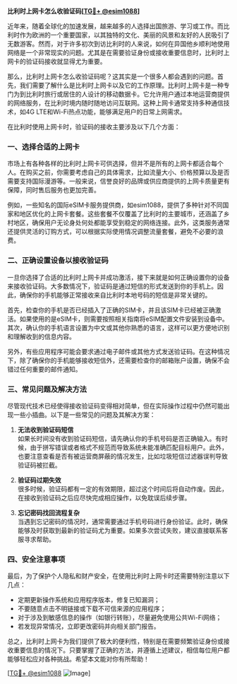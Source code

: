 **比利时上网卡怎么收验证码[[TG💪+ @esim1088](https://t.me/s/esim1088)]**

近年来，随着全球化的加速发展，越来越多的人选择出国旅游、学习或工作。而比利时作为欧洲的一个重要国家，以其独特的文化、美丽的风景和友好的人民吸引了无数游客。然而，对于许多初次到访比利时的人来说，如何在异国他乡顺利地使用网络是一个非常现实的问题。尤其是在需要验证身份或接收重要信息时，比利时上网卡的验证码接收就显得尤为重要。

那么，比利时上网卡怎么收验证码呢？这其实是一个很多人都会遇到的问题。首先，我们需要了解什么是比利时上网卡以及它的工作原理。比利时上网卡是一种专门为到比利时旅行或居住的人设计的移动数据卡。它允许用户通过本地运营商提供的网络服务，在比利时境内随时随地访问互联网。这种上网卡通常支持多种通信技术，如4G LTE和Wi-Fi热点功能，能够满足用户的日常上网需求。

在比利时使用上网卡时，验证码的接收主要涉及以下几个方面：

### 一、选择合适的上网卡

市场上有各种各样的比利时上网卡可供选择，但并不是所有的上网卡都适合每个人。在购买之前，你需要考虑自己的具体需求，比如流量大小、价格预算以及是否需要支持国际漫游等。一般来说，信誉良好的品牌或供应商提供的上网卡质量更有保障，同时售后服务也更加完善。

例如，一些知名的国际eSIM卡服务提供商，如esim1088，提供了多种针对不同国家和地区优化的上网卡套餐。这些套餐不仅覆盖了比利时的主要城市，还涵盖了乡村地区，确保用户无论身处何处都能享受到稳定的网络连接。此外，这类服务通常还提供灵活的订购方式，可以根据实际使用情况调整流量套餐，避免不必要的浪费。

### 二、正确设置设备以接收验证码

一旦你选择了合适的比利时上网卡并成功激活，接下来就是如何正确设置你的设备来接收验证码。大多数情况下，验证码是通过短信的形式发送到你的手机上。因此，确保你的手机能够正常接收来自比利时本地号码的短信是非常关键的。

首先，检查你的手机是否已经插入了正确的SIM卡，并且该SIM卡已经被正确激活。如果使用的是eSIM卡，则需要按照相关指南将eSIM配置文件安装到设备中。其次，确认你的手机语言设置为中文或其他你熟悉的语言，这样可以更方便地识别和理解收到的信息内容。

另外，有些应用程序可能会要求通过电子邮件或其他方式发送验证码。在这种情况下，除了确保你的手机能够接收短信外，还需要检查你的邮箱账户设置，确保不会错过任何重要的邮件通知。

### 三、常见问题及解决方法

尽管现代技术已经使得接收验证码变得相对简单，但在实际操作过程中仍然可能出现一些小插曲。以下是一些常见的问题及其解决方案：

1. **无法收到验证码短信**  
   如果长时间没有收到验证码短信，请先确认你的手机号码是否正确输入。有时候，由于拼写错误或者格式不规范而导致系统未能准确匹配目标用户。此外，也要注意查看是否有被运营商屏蔽的情况发生，比如垃圾短信过滤器误判导致验证码被拦截。

2. **验证码过期失效**  
   很多时候，验证码都有一定的有效期限，超过这个时间后将自动作废。因此，在接收到验证码之后应尽快完成相应操作，以免耽误后续步骤。

3. **忘记密码找回流程复杂**  
   当遇到忘记密码的情况时，通常需要通过手机号码进行身份验证。此时，确保能够及时获取到最新的验证码尤为重要。如果多次尝试失败，建议直接联系客服寻求帮助。

### 四、安全注意事项

最后，为了保护个人隐私和财产安全，在使用比利时上网卡时还需要特别注意以下几点：

- 定期更新操作系统和应用程序版本，修复已知漏洞；
- 不要随意点击不明链接或下载不可信来源的应用程序；
- 对于涉及到敏感信息的操作（如银行转账），尽量避免使用公共Wi-Fi网络；
- 若发现异常情况，立即更改密码并向相关部门报告。

总之，比利时上网卡为我们提供了极大的便利性，特别是在需要频繁验证身份或接收重要信息的情况下。只要掌握了正确的方法，并遵循上述建议，相信每位用户都能够轻松应对各种挑战。希望本文能对你有所帮助！

[[TG💪+ @esim1088](https://t.me/s/esim1088) ![Image](https://i.postimg.cc/4NQfJmqS/Snipaste-2025-05-13-00-14-12.png)]